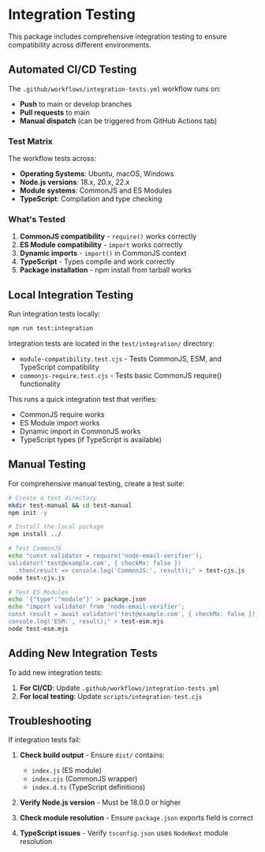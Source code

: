 # Integration Testing

This package includes comprehensive integration testing to ensure compatibility across different
environments.

## Automated CI/CD Testing

The `.github/workflows/integration-tests.yml` workflow runs on:

- **Push** to main or develop branches
- **Pull requests** to main
- **Manual dispatch** (can be triggered from GitHub Actions tab)

### Test Matrix

The workflow tests across:

- **Operating Systems**: Ubuntu, macOS, Windows
- **Node.js versions**: 18.x, 20.x, 22.x
- **Module systems**: CommonJS and ES Modules
- **TypeScript**: Compilation and type checking

### What's Tested

1. **CommonJS compatibility** - `require()` works correctly
2. **ES Module compatibility** - `import` works correctly
3. **Dynamic imports** - `import()` in CommonJS context
4. **TypeScript** - Types compile and work correctly
5. **Package installation** - npm install from tarball works

## Local Integration Testing

Run integration tests locally:

```bash
npm run test:integration
```

Integration tests are located in the `test/integration/` directory:

- `module-compatibility.test.cjs` - Tests CommonJS, ESM, and TypeScript compatibility
- `commonjs-require.test.cjs` - Tests basic CommonJS require() functionality

This runs a quick integration test that verifies:

- CommonJS require works
- ES Module import works
- Dynamic import in CommonJS works
- TypeScript types (if TypeScript is available)

## Manual Testing

For comprehensive manual testing, create a test suite:

```bash
# Create a test directory
mkdir test-manual && cd test-manual
npm init -y

# Install the local package
npm install ../

# Test CommonJS
echo "const validator = require('node-email-verifier');
validator('test@example.com', { checkMx: false })
  .then(result => console.log('CommonJS:', result));" > test-cjs.js
node test-cjs.js

# Test ES Modules
echo '{"type":"module"}' > package.json
echo "import validator from 'node-email-verifier';
const result = await validator('test@example.com', { checkMx: false });
console.log('ESM:', result);" > test-esm.mjs
node test-esm.mjs
```

## Adding New Integration Tests

To add new integration tests:

1. **For CI/CD**: Update `.github/workflows/integration-tests.yml`
2. **For local testing**: Update `scripts/integration-test.cjs`

## Troubleshooting

If integration tests fail:

1. **Check build output** - Ensure `dist/` contains:

   - `index.js` (ES module)
   - `index.cjs` (CommonJS wrapper)
   - `index.d.ts` (TypeScript definitions)

2. **Verify Node.js version** - Must be 18.0.0 or higher

3. **Check module resolution** - Ensure `package.json` exports field is correct

4. **TypeScript issues** - Verify `tsconfig.json` uses `NodeNext` module resolution
